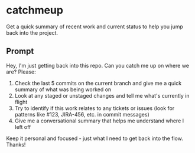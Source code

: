 # catchmeup

Get a quick summary of recent work and current status to help you jump back into the project.

## Prompt

Hey, I'm just getting back into this repo. Can you catch me up on where we are? Please:

1. Check the last 5 commits on the current branch and give me a quick summary of what was being worked on
2. Look at any staged or unstaged changes and tell me what's currently in flight
3. Try to identify if this work relates to any tickets or issues (look for patterns like #123, JIRA-456, etc. in commit messages)
4. Give me a conversational summary that helps me understand where I left off

Keep it personal and focused - just what I need to get back into the flow. Thanks!
